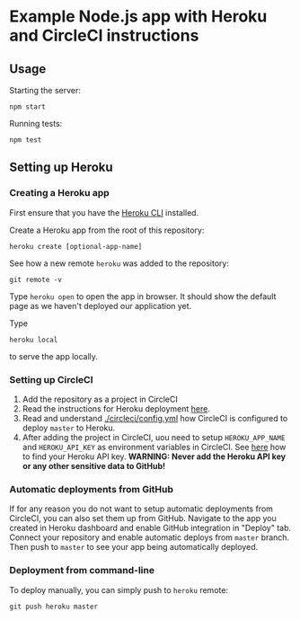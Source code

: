 # Example Node.js app with Heroku and CircleCI instructions

## Usage

Starting the server:

```
npm start
```

Running tests:

```
npm test
```

## Setting up Heroku

### Creating a Heroku app

First ensure that you have the [Heroku CLI](https://devcenter.heroku.com/articles/heroku-cli) installed.

Create a Heroku app from the root of this repository:

```
heroku create [optional-app-name]
```

See how a new remote `heroku` was added to the repository:

```
git remote -v
```

Type `heroku open` to open the app in browser. It should show the default page as we haven't deployed our application yet.

Type

```
heroku local
```

to serve the app locally.

### Setting up CircleCI

1. Add the repository as a project in CircleCI
1. Read the instructions for Heroku deployment [here](https://circleci.com/docs/2.0/deployment-integrations/#heroku).
1. Read and understand [./circleci/config.yml](./.circleci/config.yml) how CircleCI is configured to deploy `master` to Heroku.
1. After adding the project in CircleCI, uou need to setup `HEROKU_APP_NAME` and `HEROKU_API_KEY` as environment variables in CircleCI. See [here](https://help.heroku.com/PBGP6IDE/how-should-i-generate-an-api-key-that-allows-me-to-use-the-heroku-platform-api) how to find your Heroku API key. **WARNING: Never add the Heroku API key or any other sensitive data to GitHub!**

### Automatic deployments from GitHub

If for any reason you do not want to setup automatic deployments from CircleCI, you can also set them up from GitHub. Navigate to the app you created in Heroku dashboard and enable GitHub integration in "Deploy" tab. Connect your repository and enable automatic deploys from `master` branch. Then push to `master` to see your app being automatically deployed.

### Deployment from command-line

To deploy manually, you can simply push to `heroku` remote:

```
git push heroku master
```
